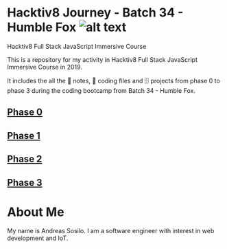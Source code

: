 # Hacktiv8 Journey - Batch 34 - Humble Fox ![alt text](https://github.com/andreassosilo/andreassosilo.github.io/blob/master/Assets/hacktiv8icon.png "Hacktiv8 Logo")

Hacktiv8 Full Stack JavaScript Immersive Course 

This is a repository for my activity in Hacktiv8 Full Stack JavaScript Immersive Course in 2019.

It includes the all the :closed_book: notes, :floppy_disk: coding files and :file_cabinet: projects from phase 0 to phase 3 during the coding bootcamp from Batch 34 - Humble Fox.


## [Phase 0](https://github.com/andreassosilo/hacktiv8/tree/master/phase0)
## [Phase 1](https://github.com/andreassosilo/hacktiv8/tree/master/phase0)
## [Phase 2](https://github.com/andreassosilo/hacktiv8/tree/master/phase0)
## [Phase 3](https://github.com/andreassosilo/hacktiv8/tree/master/phase0)

# About Me
My name is Andreas Sosilo. I am a software engineer with interest in web development and IoT.

